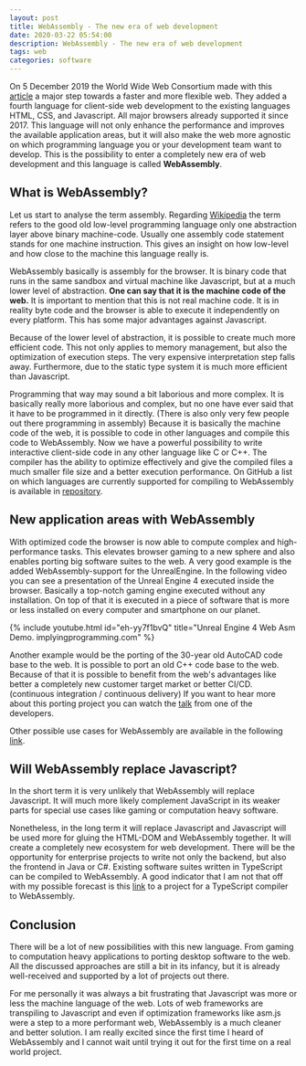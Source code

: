 ```yaml
---
layout: post
title: WebAssembly - The new era of web development
date: 2020-03-22 05:54:00
description: WebAssembly - The new era of web development
tags: web
categories: software
---
```


On 5 December 2019 the World Wide Web Consortium made with this [article](https://www.w3.org/2019/12/pressrelease-wasm-rec.html.en) a major step towards a faster and more flexible web. They added a fourth language for client-side web development to the existing languages HTML, CSS, and Javascript. All major browsers already supported it since 2017. This language will not only enhance the performance and improves the available application areas, but it will also make the web more agnostic on which programming language you or your development team want to develop. This is the possibility to enter a completely new era of web development and this language is called **WebAssembly**.

## What is WebAssembly?

Let us start to analyse the term assembly. Regarding [Wikipedia](https://en.wikipedia.org/wiki/Assembly_language) the term refers to the good old low-level programming language only one abstraction layer above binary machine-code. Usually one assembly code statement stands for one machine instruction. This gives an insight on how low-level and how close to the machine this language really is.

WebAssembly basically is assembly for the browser. It is binary code that runs in the same sandbox and virtual machine like Javascript, but at a much lower level of abstraction. **One can say that it is the machine code of the web.** It is important to mention that this is not real machine code. It is in reality byte code and the browser is able to execute it independently on every platform. This has some major advantages against Javascript.

Because of the lower level of abstraction, it is possible to create much more efficient code. This not only applies to memory management, but also the optimization of execution steps. The very expensive interpretation step falls away. Furthermore, due to the static type system it is much more efficient than Javascript.

Programming that way may sound a bit laborious and more complex. It is basically really more laborious and complex, but no one have ever said that it have to be programmed in it directly. (There is also only very few people out there programming in assembly) Because it is basically the machine code of the web, it is possible to code in other languages and compile this code to WebAssembly. Now we have a powerful possibility to write interactive client-side code in any other language like C or C++. The compiler has the ability to optimize effectively and give the compiled files a much smaller file size and a better execution performance. On GitHub a list on which languages are currently supported for compiling to WebAssembly is available in [repository](https://github.com/appcypher/awesome-wasm-langs).

## New application areas with WebAssembly

With optimized code the browser is now able to compute complex and high-performance tasks. This elevates browser gaming to a new sphere and also enables porting big software suites to the web. A very good example is the added WebAssembly-support for the UnrealEngine. In the following video you can see a presentation of the Unreal Engine 4 executed inside the browser. Basically a top-notch gaming engine executed without any installation. On top of that it is executed in a piece of software that is more or less installed on every computer and smartphone on our planet.

{% include youtube.html id="eh-yy7f1bvQ" title="Unreal Engine 4 Web Asm Demo. implyingprogramming.com" %}

Another example would be the porting of the 30-year old AutoCAD code base to the web. It is possible to port an old C++ code base to the web. Because of that it is possible to benefit from the web's advantages like better a completely new customer target market or better CI/CD. (continuous integration / continuous delivery) If you want to hear more about this porting project you can watch the [talk](https://www.infoq.com/presentations/autocad-webassembly/?utm_source=presentations&utm_medium=ny&utm_campaign=qcon) from one of the developers.

Other possible use cases for WebAssembly are available in the following [link](https://webassembly.org/docs/use-cases/).

## Will WebAssembly replace Javascript?

In the short term it is very unlikely that WebAssembly will replace Javascript. It will much more likely complement JavaScript in its weaker parts for special use cases like gaming or computation heavy software.

Nonetheless, in the long term it will replace Javascript and Javascript will be used more for gluing the HTML-DOM and WebAssembly together. It will create a completely new ecosystem for web development. There will be the opportunity for enterprise projects to write not only the backend, but also the frontend in Java or C#. Existing software suites written in TypeScript can be compiled to WebAssembly. A good indicator that I am not that off with my possible forecast is this [link](https://docs.assemblyscript.org/details/compiler) to a project for a TypeScript compiler to WebAssembly.

## Conclusion

There will be a lot of new possibilities with this new language. From gaming to computation heavy applications to porting desktop software to the web. All the discussed approaches are still a bit in its infancy, but it is already well-received and supported by a lot of projects out there.

For me personally it was always a bit frustrating that Javascript was more or less the machine language of the web. Lots of web frameworks are transpiling to Javascript and even if optimization frameworks like asm.js were a step to a more performant web, WebAssembly is a much cleaner and better solution. I am really excited since the first time I heard of WebAssembly and I cannot wait until trying it out  for the first time on a real world project.

